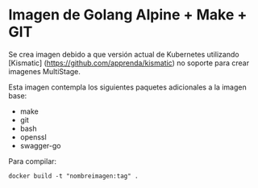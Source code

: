 # Imagen de Golang Alpine + Make + GIT


Se crea imagen debido a que versión actual de Kubernetes utilizando [Kismatic] (https://github.com/apprenda/kismatic) no soporte para crear imagenes MultiStage.

Esta imagen contempla los siguientes paquetes adicionales a la imagen base:

- make
- git
- bash
- openssl
- swagger-go

Para compilar:
```
docker build -t "nombreimagen:tag" .

```